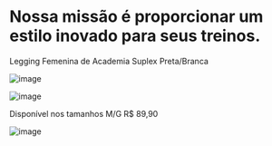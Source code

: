 # Nossa missão é proporcionar um estilo inovado para seus treinos.

Legging Femenina de Academia Suplex Preta/Branca

![image](https://user-images.githubusercontent.com/106348895/197026427-c086101d-5842-43b6-a6dd-bf0e516fb5fb.png)

![image](https://user-images.githubusercontent.com/106348895/197026549-05810649-8156-455f-afa0-c683ab8f750d.png)

Disponível nos tamanhos M/G
R$ 89,90

![image](https://user-images.githubusercontent.com/106348895/197035093-a55e003c-345f-4bd2-9ad5-a89aee3cd19a.png)
